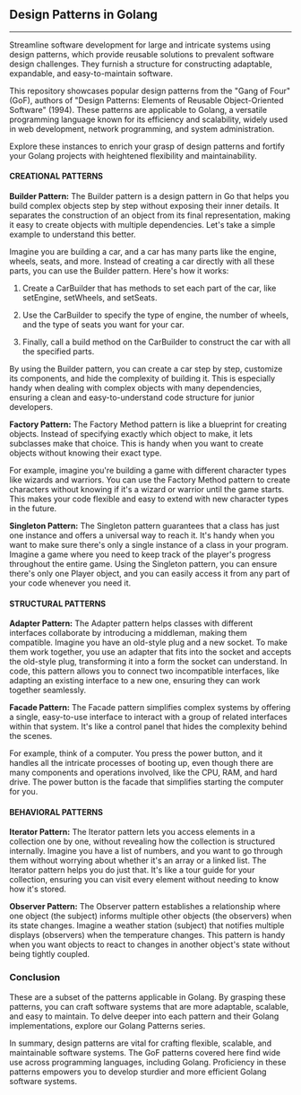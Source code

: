 ## Design Patterns in Golang
---
Streamline software development for large and intricate systems using design patterns, which provide reusable solutions to prevalent software design challenges. They furnish a structure for constructing adaptable, expandable, and easy-to-maintain software.

This repository showcases popular design patterns from the "Gang of Four" (GoF), authors of "Design Patterns: Elements of Reusable Object-Oriented Software" (1994). These patterns are applicable to Golang, a versatile programming language known for its efficiency and scalability, widely used in web development, network programming, and system administration.

Explore these instances to enrich your grasp of design patterns and fortify your Golang projects with heightened flexibility and maintainability.


#### CREATIONAL PATTERNS
**Builder Pattern:**
The Builder pattern is a design pattern in Go that helps you build complex objects step by step without exposing their inner details. It separates the construction of an object from its final representation, making it easy to create objects with multiple dependencies. Let's take a simple example to understand this better.

Imagine you are building a car, and a car has many parts like the engine, wheels, seats, and more. Instead of creating a car directly with all these parts, you can use the Builder pattern. Here's how it works:

1. Create a CarBuilder that has methods to set each part of the car, like setEngine, setWheels, and setSeats.

2. Use the CarBuilder to specify the type of engine, the number of wheels, and the type of seats you want for your car.

3. Finally, call a build method on the CarBuilder to construct the car with all the specified parts.

By using the Builder pattern, you can create a car step by step, customize its components, and hide the complexity of building it. This is especially handy when dealing with complex objects with many dependencies, ensuring a clean and easy-to-understand code structure for junior developers.

**Factory Pattern:**
The Factory Method pattern is like a blueprint for creating objects. Instead of specifying exactly which object to make, it lets subclasses make that choice. This is handy when you want to create objects without knowing their exact type.

For example, imagine you're building a game with different character types like wizards and warriors. You can use the Factory Method pattern to create characters without knowing if it's a wizard or warrior until the game starts. This makes your code flexible and easy to extend with new character types in the future.

**Singleton Pattern:**
The Singleton pattern guarantees that a class has just one instance and offers a universal way to reach it. It's handy when you want to make sure there's only a single instance of a class in your program. Imagine a game where you need to keep track of the player's progress throughout the entire game. Using the Singleton pattern, you can ensure there's only one Player object, and you can easily access it from any part of your code whenever you need it.

#### STRUCTURAL PATTERNS
**Adapter Pattern:**
The Adapter pattern helps classes with different interfaces collaborate by introducing a middleman, making them compatible. Imagine you have an old-style plug and a new socket. To make them work together, you use an adapter that fits into the socket and accepts the old-style plug, transforming it into a form the socket can understand. In code, this pattern allows you to connect two incompatible interfaces, like adapting an existing interface to a new one, ensuring they can work together seamlessly.

**Facade Pattern:**
The Facade pattern simplifies complex systems by offering a single, easy-to-use interface to interact with a group of related interfaces within that system. It's like a control panel that hides the complexity behind the scenes. 

For example, think of a computer. You press the power button, and it handles all the intricate processes of booting up, even though there are many components and operations involved, like the CPU, RAM, and hard drive. The power button is the facade that simplifies starting the computer for you.

#### BEHAVIORAL PATTERNS
**Iterator Pattern:**
The Iterator pattern lets you access elements in a collection one by one, without revealing how the collection is structured internally. Imagine you have a list of numbers, and you want to go through them without worrying about whether it's an array or a linked list. The Iterator pattern helps you do just that. It's like a tour guide for your collection, ensuring you can visit every element without needing to know how it's stored.

**Observer Pattern:**
The Observer pattern establishes a relationship where one object (the subject) informs multiple other objects (the observers) when its state changes. Imagine a weather station (subject) that notifies multiple displays (observers) when the temperature changes. This pattern is handy when you want objects to react to changes in another object's state without being tightly coupled.

### Conclusion
These are a subset of the patterns applicable in Golang. By grasping these patterns, you can craft software systems that are more adaptable, scalable, and easy to maintain. To delve deeper into each pattern and their Golang implementations, explore our Golang Patterns series.

In summary, design patterns are vital for crafting flexible, scalable, and maintainable software systems. The GoF patterns covered here find wide use across programming languages, including Golang. Proficiency in these patterns empowers you to develop sturdier and more efficient Golang software systems.